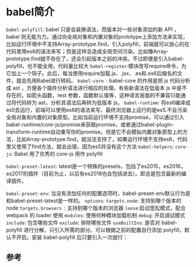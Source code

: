 # babel简介

`babel-polyfill`: babel 只是会装换语法，而版本对一些对象添加的新 API ，babel 则无能为力。通过向全局对象和内置对象的prototype上添加方法来实现，比如运行环境中不支持Array-prototype.find，引入polyfill，前端就可以放心的在代码里用es6的语法来写；但是这样会造成全局空间污染。比如像Array-prototype.find就不存在了，还会引起版本之前的冲突。不过即便是引入babel-polyfill，也不能全用，代码量比较大
`babel-register`:模块改写require命令，为它加上一个钩子。此后，每当使用require加载.js、.jsx、.es和.es6后缀名的文件，就会先用Babel进行转码。
`babel-core `: babel-core 的作用是把 js 代码分析成 ast ，方便各个插件分析语法进行相应的处理。有些新语法在低版本 js 中是不存在的，如箭头函数，rest 参数，函数默认值等，这种语言层面的不兼容只能通过将代码转为 ast，分析其语法后再转为低版本 js。
`babel-runtime`: 将es6编译成es5去运行，前端可以使用es6的语法来写，最终浏览器上运行的是es5.不会污染全局对象和内置的对象原型。比如当前运行环境不支持promise，可以通过引入babel-runtime/core-js/promise来获取promise，或者通过babel-plugin-transform-runtime自动重写你的promise。但是它不会模拟内置对象原型上的方法，比如Array-prototype.find，就没法支持了，如果运行环境不支持es6，代码里又使用了find方法，就会出错，因为es5并没有这个方法
`babel-helpers`:
`core-js`: Babel 用了优秀的 core-js 用作 polyfill



`babel-preset-latest`: latest是一个特殊的presets，包括了es2015，es2016，es2017的插件（目前为止，以后有es2018也会包括进去）。即总是包含最新的编译插件。

`babel-preset-env`: 当没有添加任何的配置选项时，babel-preset-env默认行为是和babel-preset-latest是一样的。
    `options`:
        `targets.node`: 支持到哪个版本的 node
        `targets.browsers `: 支持到哪个版本的浏览器
        `loose`:启动宽松模式，配合 webpack 的 loader 使用
        `modules`:  使用何种模块加载机制
        `debug`: 开启调试模式
        `include`: 包含哪些文件
        `exclude`: 排除哪些文件
        `useBuiltIns`: 是否对 babel-polyfill 进行分解，只引入所需的部分。可以根据之前的配置自行添加 polyfill，默认不开启。安装 babel-polyfill 后只要引入一次就行：


## 参考

[0]:https://www.jianshu.com/p/e9b94b2d52e2 "【JavaScript】深入理解Babel原理及其使用"
[1]:http://www.ruanyifeng.com/blog/2016/01/babel.html "阮一峰-Babel 入门教程"
[2]:https://segmentfault.com/a/1190000008159877 "Babel的使用"